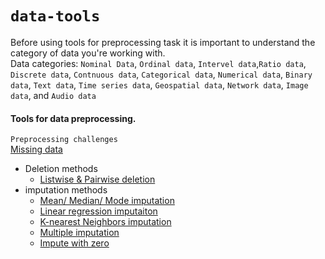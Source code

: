 # `data-tools`
Before using tools for preprocessing task it is important to understand the category of data you're working with. <br>
Data categories:
`Nominal Data`, `Ordinal data`, `Intervel data`,`Ratio data`, `Discrete data`, `Contnuous data`, `Categorical data`, `Numerical data`,
`Binary data`, `Text data`, `Time series data`, `Geospatial data`, `Network data`, `Image data`, and `Audio data`
#### Tools for data preprocessing.
`Preprocessing challenges`<br>
[Missing data]()
- Deletion methods
    - [Listwise & Pairwise deletion](https://github.com/harshavardhanSDE/dataTools/blob/main/missing_data/deleting_methods/listwise%26pairwise_deletion.py)
- imputation methods
    - [Mean/ Median/ Mode imputation]()
    - [Linear regression imputaiton]()
    - [K-nearest Neighbors imputation]()
    - [Multiple imputation]()
    - [Impute with zero]()
